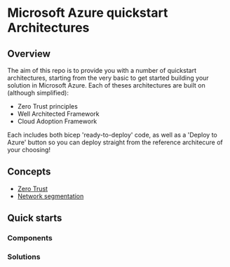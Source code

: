 # Microsoft Azure quickstart Architectures
## Overview
The aim of this repo is to provide you with a number of quickstart architectures, starting from the very basic to get started building your solution in Microsoft Azure. Each of theses architectures are built on (although simplified): 

- Zero Trust principles
- Well Architected Framework
- Cloud Adoption Framework

Each includes both bicep 'ready-to-deploy' code, as well as a 'Deploy to Azure' button so you can deploy straight from the reference architecure of your choosing!

## Concepts
* [Zero Trust](/concepts/zerotrust.md)
* [Network segmentation](/concepts/networksegmentation.md)

## Quick starts
### Components

### Solutions